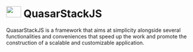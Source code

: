 # <img src="https://i.imgur.com/szHJiN0.png" width="40" height="30" />  QuasarStackJS
QuasarStackJS is a framework that aims at simplicity alongside several functionalities and conveniences that speed up the work and promote the construction of a scalable and customizable application.

